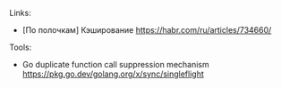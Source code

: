 Links:
- [По полочкам] Кэширование https://habr.com/ru/articles/734660/

Tools:
- Go duplicate function call suppression mechanism https://pkg.go.dev/golang.org/x/sync/singleflight